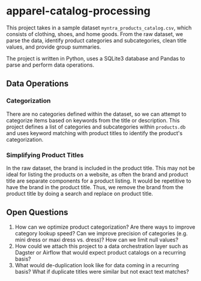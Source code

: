 # apparel-catalog-processing

This project takes in a sample dataset `myntra_products_catalog.csv`, which consists of clothing, shoes, and home goods. From the raw dataset, we parse the data, identify product categories and subcategories, clean title values, and provide group summaries.

The project is written in Python, uses a SQLite3 database and Pandas to parse and perform data operations.

## Data Operations 

### Categorization
There are no categories defined within the dataset, so we can attempt to categorize items based on keywords from the title or description. This project defines a list of categories and subcategories within `products.db` and uses keyword matching with product titles to identify the product's categorization.

### Simplifying Product Titles
In the raw dataset, the brand is included in the product title. This may not be ideal for listing the products on a website, as often the brand and product title are separate components for a product listing. It would be repetitive to have the brand in the product title. Thus, we remove the brand from the product title by doing a search and replace on product title.

## Open Questions

1. How can we optimize product categorization? Are there ways to improve category lookup speed? Can we improve precision of categories (e.g. mini dress or maxi dress vs. dress)? How can we limit null values? 
2. How could we attach this project to a data orchestration layer such as Dagster or Airflow that would expect product catalogs on a recurring basis? 
3. What would de-duplication look like for data coming in a recurring basis? What if duplicate titles were similar but not exact text matches?
